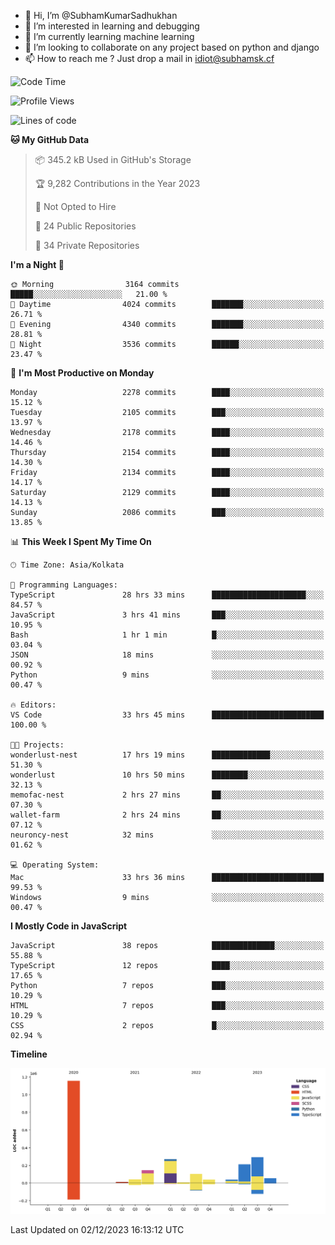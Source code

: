 - 👋 Hi, I’m @SubhamKumarSadhukhan
- 👀 I’m interested in learning and debugging
- 🌱 I’m currently learning machine learning
- 💞️ I’m looking to collaborate on any project based on python and django
- 📫 How to reach me ?
      Just drop a mail in idiot@subhamsk.cf

<!---
SubhamKumarSadhukhan/SubhamKumarSadhukhan is a ✨ special ✨ repository because its `README.md` (this file) appears on your GitHub profile.
You can click the Preview link to take a look at your changes.
--->


<!--START_SECTION:waka-->
![Code Time](http://img.shields.io/badge/Code%20Time-1%2C756%20hrs%2040%20mins-blue)

![Profile Views](http://img.shields.io/badge/Profile%20Views-0-blue)

![Lines of code](https://img.shields.io/badge/From%20Hello%20World%20I%27ve%20Written-2.4%20million%20lines%20of%20code-blue)

**🐱 My GitHub Data** 

> 📦 345.2 kB Used in GitHub's Storage 
 > 
> 🏆 9,282 Contributions in the Year 2023
 > 
> 🚫 Not Opted to Hire
 > 
> 📜 24 Public Repositories 
 > 
> 🔑 34 Private Repositories 
 > 
**I'm a Night 🦉** 

```text
🌞 Morning                3164 commits        █████░░░░░░░░░░░░░░░░░░░░   21.00 % 
🌆 Daytime                4024 commits        ███████░░░░░░░░░░░░░░░░░░   26.71 % 
🌃 Evening                4340 commits        ███████░░░░░░░░░░░░░░░░░░   28.81 % 
🌙 Night                  3536 commits        ██████░░░░░░░░░░░░░░░░░░░   23.47 % 
```
📅 **I'm Most Productive on Monday** 

```text
Monday                   2278 commits        ████░░░░░░░░░░░░░░░░░░░░░   15.12 % 
Tuesday                  2105 commits        ███░░░░░░░░░░░░░░░░░░░░░░   13.97 % 
Wednesday                2178 commits        ████░░░░░░░░░░░░░░░░░░░░░   14.46 % 
Thursday                 2154 commits        ████░░░░░░░░░░░░░░░░░░░░░   14.30 % 
Friday                   2134 commits        ████░░░░░░░░░░░░░░░░░░░░░   14.17 % 
Saturday                 2129 commits        ████░░░░░░░░░░░░░░░░░░░░░   14.13 % 
Sunday                   2086 commits        ███░░░░░░░░░░░░░░░░░░░░░░   13.85 % 
```


📊 **This Week I Spent My Time On** 

```text
🕑︎ Time Zone: Asia/Kolkata

💬 Programming Languages: 
TypeScript               28 hrs 33 mins      █████████████████████░░░░   84.57 % 
JavaScript               3 hrs 41 mins       ███░░░░░░░░░░░░░░░░░░░░░░   10.95 % 
Bash                     1 hr 1 min          █░░░░░░░░░░░░░░░░░░░░░░░░   03.04 % 
JSON                     18 mins             ░░░░░░░░░░░░░░░░░░░░░░░░░   00.92 % 
Python                   9 mins              ░░░░░░░░░░░░░░░░░░░░░░░░░   00.47 % 

🔥 Editors: 
VS Code                  33 hrs 45 mins      █████████████████████████   100.00 % 

🐱‍💻 Projects: 
wonderlust-nest          17 hrs 19 mins      █████████████░░░░░░░░░░░░   51.30 % 
wonderlust               10 hrs 50 mins      ████████░░░░░░░░░░░░░░░░░   32.13 % 
memofac-nest             2 hrs 27 mins       ██░░░░░░░░░░░░░░░░░░░░░░░   07.30 % 
wallet-farm              2 hrs 24 mins       ██░░░░░░░░░░░░░░░░░░░░░░░   07.12 % 
neuroncy-nest            32 mins             ░░░░░░░░░░░░░░░░░░░░░░░░░   01.62 % 

💻 Operating System: 
Mac                      33 hrs 36 mins      █████████████████████████   99.53 % 
Windows                  9 mins              ░░░░░░░░░░░░░░░░░░░░░░░░░   00.47 % 
```

**I Mostly Code in JavaScript** 

```text
JavaScript               38 repos            ██████████████░░░░░░░░░░░   55.88 % 
TypeScript               12 repos            ████░░░░░░░░░░░░░░░░░░░░░   17.65 % 
Python                   7 repos             ███░░░░░░░░░░░░░░░░░░░░░░   10.29 % 
HTML                     7 repos             ███░░░░░░░░░░░░░░░░░░░░░░   10.29 % 
CSS                      2 repos             █░░░░░░░░░░░░░░░░░░░░░░░░   02.94 % 
```



**Timeline**

![Lines of Code chart](https://raw.githubusercontent.com/SubhamKumarSadhukhan/SubhamKumarSadhukhan/main/assets/bar_graph.png)


 Last Updated on 02/12/2023 16:13:12 UTC
<!--END_SECTION:waka-->
